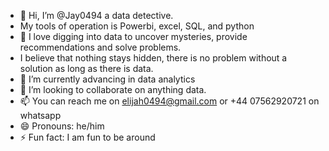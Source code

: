 - 👋 Hi, I’m @Jay0494 a data detective.
- My tools of operation is Powerbi, excel, SQL, and python 
- 👀 I love digging into data to uncover mysteries, provide recommendations and solve problems.
- I believe that nothing stays hidden, there is no problem without a solution as long as there is data.  
- 🌱 I’m currently advancing in data analytics 
- 💞️ I’m looking to collaborate on anything data.
- 📫 You can reach me on elijah0494@gmail.com or +44 07562920721 on whatsapp 
- 😄 Pronouns: he/him
- ⚡ Fun fact: I am fun to be around 

<!---
Jay0494/Jay0494 is a ✨ special ✨ repository because its `README.md` (this file) appears on your GitHub profile.
You can click the Preview link to take a look at your changes.
--->
